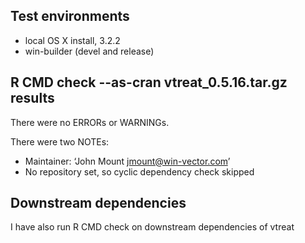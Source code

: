 ## Test environments
* local OS X install, 3.2.2
* win-builder (devel and release)

## R CMD check --as-cran vtreat_0.5.16.tar.gz results
There were no ERRORs or WARNINGs. 

There were two NOTEs:

* Maintainer: ‘John Mount <jmount@win-vector.com>’
* No repository set, so cyclic dependency check skipped



## Downstream dependencies
I have also run R CMD check on downstream dependencies of vtreat
